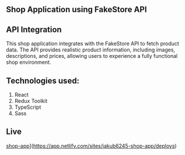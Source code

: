## Shop Application using FakeStore API

## API Integration
This shop application integrates with the FakeStore API to fetch product data. The API provides realistic product information, including images, descriptions, and prices, allowing users to experience a fully functional shop environment.

## Technologies used:
1. React
2. Redux Toolkit
3. TypeScript
4. Sass

## Live
[shop-app](https://api.netlify.com/api/v1/badges/bfcecfc5-2f28-48a4-8f43-afd0b3528b1f/deploy-status)](https://app.netlify.com/sites/jakub6245-shop-app/deploys)

